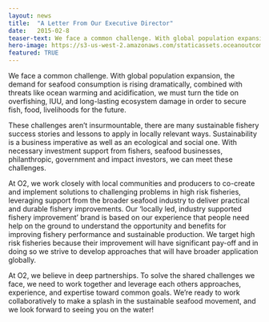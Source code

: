 ```yaml
---
layout: news
title:  "A Letter From Our Executive Director"
date:   2015-02-8
teaser-text: We face a common challenge. With global population expansion, the demand for seafood consumption is rising dramatically, combined with threats like ocean warming and acidification, we must turn the tide on overfishing, IUU, and long-lasting ecosystem damage...
hero-image: https://s3-us-west-2.amazonaws.com/staticassets.oceanoutcomes.org/hero+photos/news2hero.jpg
featured: TRUE
---
```


We face a common challenge. With global population expansion, the demand for seafood consumption is rising dramatically, combined with threats like ocean warming and acidification, we must turn the tide on overfishing, IUU, and long-lasting ecosystem damage in order to secure fish, food, livelihoods for the future. 

These challenges aren’t insurmountable, there are many sustainable fishery success stories and lessons to apply in locally relevant ways. Sustainability is a business imperative as well as an ecological and social one. With necessary investment support from fishers, seafood businesses, philanthropic, government and impact investors, we can meet these challenges.  

At O2, we work closely with local communities and producers to co-create and implement solutions to challenging problems in high risk fisheries, leveraging support from the broader seafood industry to deliver practical and durable fishery improvements.  Our ‘locally led, industry supported fishery improvement’ brand is based on our experience that people need help on the ground to understand the opportunity and benefits for improving fishery performance and sustainable production. We target high risk fisheries because their  improvement will have significant pay-off and in doing so we strive to develop approaches that will have broader application globally.

At O2, we believe in deep partnerships. To solve the shared challenges we face, we need to work together and leverage each others approaches, experience, and expertise toward common goals. We’re ready to work collaboratively to make a splash in the sustainable seafood movement, and we look forward to seeing you on the water!
